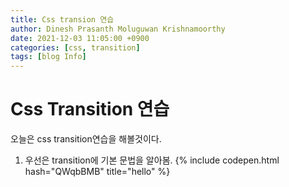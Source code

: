 ```yaml
---
title: Css transion 연습
author: Dinesh Prasanth Moluguwan Krishnamoorthy
date: 2021-12-03 11:05:00 +0900
categories: [css, transition]
tags: [blog Info]
---
```


# Css Transition 연습
오늘은 css transition연습을 해볼것이다. 

1. 우선은 transition에 기본 문법을 알아봄.
{% include codepen.html hash="QWqbBMB" title="hello" %}
